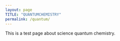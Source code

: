 ```yaml
---
layout: page
TITLE: "QUANTUMCHEMISTRY"
permalink: /quantum/
---
```


This is a test page about science quantum chemistry. 
